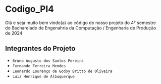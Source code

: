 # Codigo_PI4

Olá e seja muito bem vindo(a) ao código do nosso projeto do 4° semestre do Bacharelado de Engenahria da Computação / Engenharia de Produção de 2024

## Integrantes do Projeto

- `Bruno Augusto dos Santos Pereira`
- `Fernando Ferreira Mendes`
- `Leonardo Lourenço de Godoy Britto de Oliveira`
- `Luiz Henrique de Albuquerque`
